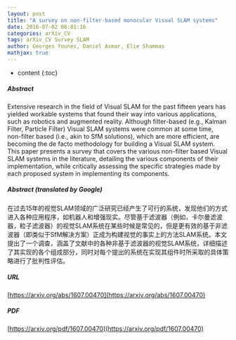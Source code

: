 ```yaml
---
layout: post
title: "A survey on non-filter-based monocular Visual SLAM systems"
date: 2016-07-02 06:01:16
categories: arXiv_CV
tags: arXiv_CV Survey SLAM
author: Georges Younes, Daniel Asmar, Elie Shammas
mathjax: true
---
```


* content
{:toc}

##### Abstract
Extensive research in the field of Visual SLAM for the past fifteen years has yielded workable systems that found their way into various applications, such as robotics and augmented reality. Although filter-based (e.g., Kalman Filter, Particle Filter) Visual SLAM systems were common at some time, non-filter based (i.e., akin to SfM solutions), which are more efficient, are becoming the de facto methodology for building a Visual SLAM system. This paper presents a survey that covers the various non-filter based Visual SLAM systems in the literature, detailing the various components of their implementation, while critically assessing the specific strategies made by each proposed system in implementing its components.

##### Abstract (translated by Google)
在过去15年的视觉SLAM领域的广泛研究已经产生了可行的系统，发现他们的方式进入各种应用程序，如机器人和增强现实。尽管基于滤波器（例如，卡尔曼滤波器，粒子滤波器）的视觉SLAM系统在某些时候是常见的，但是更有效的基于非滤波器（即类似于SfM解决方案）正成为构建视觉的事实上的方法SLAM系统。本文提出了一个调查，涵盖了文献中的各种非基于滤波器的视觉SLAM系统，详细描述了其实现的各个组成部分，同时对每个提出的系统在实现其组件时所采取的具体策略进行了批判性评估。

##### URL
[https://arxiv.org/abs/1607.00470](https://arxiv.org/abs/1607.00470)

##### PDF
[https://arxiv.org/pdf/1607.00470](https://arxiv.org/pdf/1607.00470)

